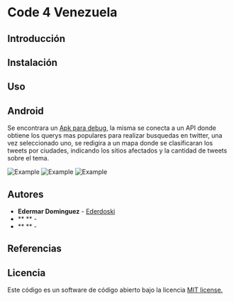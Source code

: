 # Code 4 Venezuela

## Introducción


## Instalación

	
## Uso
	
## Android 

Se encontrara un [Apk para debug](https://github.com/lucpogo/Code4Venezuela/tree/master/TwitterHelpHackaton/apk-debug), la misma se conecta a un API donde obtiene los querys mas populares para realizar busquedas en twitter, una vez seleccionado uno, se redigira a un mapa donde se clasificaran los tweets por ciudades, indicando los sitios afectados y la cantidad de tweets sobre el tema. 

![Example](https://github.com/lucpogo/Code4Venezuela/blob/master/TwitterHelpHackaton/images/example_1.png) 
![Example](https://github.com/lucpogo/Code4Venezuela/blob/master/TwitterHelpHackaton/images/example_2.png) 
![Example](https://github.com/lucpogo/Code4Venezuela/blob/master/TwitterHelpHackaton/images/example_3.png) 
  
## Autores

* **Edermar Dominguez** - [Ederdoski](https://gitlab.com/Ederdoski/about)
* ** ** - []()
* ** ** - []()


## Referencias


## Licencia

Este código es un software de código abierto bajo la licencia [MIT license.](https://opensource.org/licenses/MIT)

